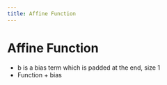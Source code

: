 ```yaml
---
title: Affine Function
---
```


# Affine Function
- b is a bias term which is padded at the end, size 1
- Function + bias













































































